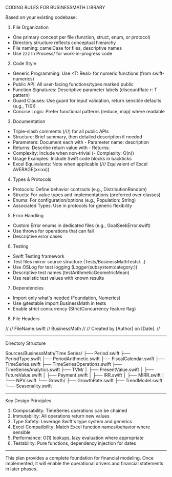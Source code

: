 CODING RULES FOR BUSINESSMATH LIBRARY

  Based on your existing codebase:

  1. File Organization

  - One primary concept per file (function, struct, enum, or protocol)
  - Directory structure reflects conceptual hierarchy
  - File naming: camelCase for files, descriptive names
  - Use zzz In Process/ for work-in-progress code

  2. Code Style

  - Generic Programming: Use <T: Real> for numeric functions (from swift-numerics)
  - Public API: All user-facing functions/types marked public
  - Function Signatures: Descriptive parameter labels (discountRate r: T pattern)
  - Guard Clauses: Use guard for input validation, return sensible defaults (e.g., T(0))
  - Concise Logic: Prefer functional patterns (reduce, map) where readable

  3. Documentation

  - Triple-slash comments (///) for all public APIs
  - Structure: Brief summary, then detailed description if needed
  - Parameters: Document each with - Parameter name: description
  - Returns: Describe return value with - Returns:
  - Complexity: Include when non-trivial (- Complexity: O(n))
  - Usage Examples: Include Swift code blocks in backticks
  - Excel Equivalents: Note when applicable (/// Equivalent of Excel AVERAGE(xx:xx))

  4. Types & Protocols

  - Protocols: Define behavior contracts (e.g., DistributionRandom)
  - Structs: For value types and implementations (preferred over classes)
  - Enums: For configuration/options (e.g., Population: String)
  - Associated Types: Use in protocols for generic flexibility

  5. Error Handling

  - Custom Error enums in dedicated files (e.g., GoalSeekError.swift)
  - Use throws for operations that can fail
  - Descriptive error cases

  6. Testing

  - Swift Testing framework
  - Test files mirror source structure (Tests/BusinessMathTests/...)
  - Use OSLog for test logging (Logger(subsystem:category:))
  - Descriptive test names (testArithmeticGeometricMean)
  - Use realistic test values with known results

  7. Dependencies

  - Import only what's needed (Foundation, Numerics)
  - Use @testable import BusinessMath in tests
  - Enable strict concurrency (StrictConcurrency feature flag)

  8. File Headers

  //
  //  FileName.swift
  //  BusinessMath
  //
  //  Created by [Author] on [Date].
  //

---

  Directory Structure

  Sources/BusinessMath/Time Series/
  ├── Period.swift
  ├── PeriodType.swift
  ├── PeriodArithmetic.swift
  ├── FiscalCalendar.swift
  ├── TimeSeries.swift
  ├── TimeSeriesOperations.swift
  ├── TimeSeriesAnalytics.swift
  ├── TVM/
  │   ├── PresentValue.swift
  │   ├── FutureValue.swift
  │   ├── Payment.swift
  │   ├── IRR.swift
  │   ├── MIRR.swift
  │   └── NPV.swift
  └── Growth/
      ├── GrowthRate.swift
      ├── TrendModel.swift
      └── Seasonality.swift

  ---
  
  Key Design Principles

  1. Composability: TimeSeries operations can be chained
  2. Immutability: All operations return new values
  3. Type Safety: Leverage Swift's type system and generics
  4. Excel Compatibility: Match Excel function names/behavior where sensible
  5. Performance: O(1) lookups, lazy evaluation where appropriate
  6. Testability: Pure functions, dependency injection for dates

  ---
  This plan provides a complete foundation for financial modeling. Once implemented, it will enable the operational drivers and financial statements in later
  phases.
